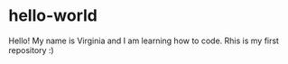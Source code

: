 # hello-world

Hello!
My name is Virginia and I am learning how to code.
Rhis is my first repository :)
